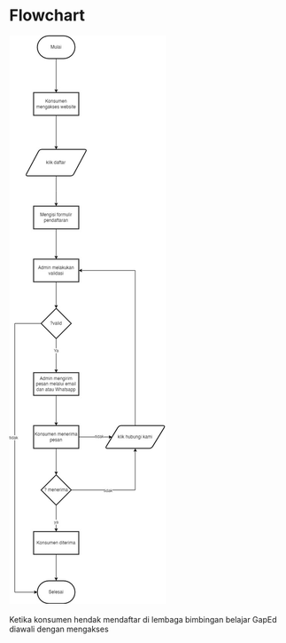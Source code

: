 # Flowchart
<img src="img/flowchart-baru.jpg">
<br>
<br>
Ketika konsumen hendak mendaftar di lembaga bimbingan belajar GapEd diawali dengan mengakses 